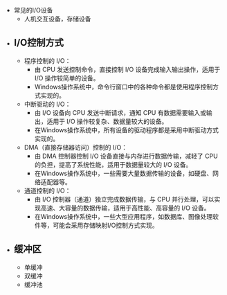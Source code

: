 - 常见的I/O设备
	- 人机交互设备，存储设备
- ## I/O控制方式
	- 程序控制的 I/O：
		- 由 CPU 发送控制命令，直接控制 I/O 设备完成输入输出操作，适用于 I/O 操作较简单的设备。
		- Windows操作系统中，命令行窗口中的各种命令都是使用程序控制方式实现的。
	- 中断驱动的 I/O：
		- 由 I/O 设备向 CPU 发送中断请求，通知 CPU 有数据需要输入或输出，适用于 I/O 操作较复杂、数据量较大的设备。
		- 在Windows操作系统中，所有设备的驱动程序都是采用中断驱动方式实现的。
	- DMA（直接存储器访问）控制的 I/O：
		- 由 DMA 控制器控制 I/O 设备直接与内存进行数据传输，减轻了 CPU 的负担，提高了系统性能，适用于数据量较大的 I/O 设备。
		- 在Windows操作系统中，一些需要大量数据传输的设备，如硬盘、网络适配器等。
	- 通道控制的 I/O：
		- 由 I/O 控制器（通道）独立完成数据传输，与 CPU 并行处理，可以实现高速、大容量的数据传输，适用于高性能、高容量的 I/O 设备。
		- 在Windows操作系统中，一些大型应用程序，如数据库、图像处理软件等，可能会采用存储映射I/O控制方式实现。
- ## 缓冲区
	- 单缓冲
	- 双缓冲
	- 缓冲池